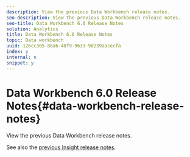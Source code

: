 ```yaml
---
description: View the previous Data Workbench release notes.
seo-description: View the previous Data Workbench release notes.
seo-title: Data Workbench 6.0 Release Notes
solution: Analytics
title: Data Workbench 6.0 Release Notes
topic: Data workbench
uuid: 126cc305-88a6-48f9-9633-9d239aacecfa
index: y
internal: n
snippet: y
---
```


# Data Workbench 6.0 Release Notes{#data-workbench-release-notes}

View the previous Data Workbench release notes.

See also the [previous Insight release notes](http://marketing.adobe.com/resources/help/en_US/previous_release_notes/insight_release_notes_5.5.2.pdf). 
